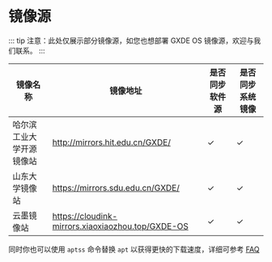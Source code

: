 # 镜像源

::: tip
注意：此处仅展示部分镜像源，如您也想部署 GXDE OS 镜像源，欢迎与我们联系。
:::

| 镜像名称 | 镜像地址 | 是否同步软件源 | 是否同步系统镜像 |
| --- | --- | --- | --- |
| 哈尔滨工业大学开源镜像站 | http://mirrors.hit.edu.cn/GXDE/ | ✓ | ✓ |
| 山东大学镜像站 | https://mirrors.sdu.edu.cn/GXDE/ | ✓ | ✓ |
| 云墨镜像站 | https://cloudink-mirrors.xiaoxiaozhou.top/GXDE-OS | ✓ | ✓ |

同时你也可以使用 `aptss` 命令替换 `apt` 以获得更快的下载速度，详细可参考 [FAQ](/install/faq)